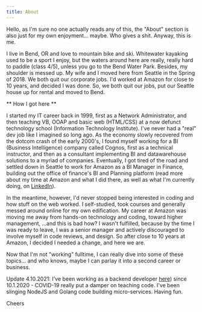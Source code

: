 ```yaml
---
title: About
---
```


Hello, as I'm sure no one actually reads any of this, the "About" section is also just for my own enjoyment... maybe. Who gives a shit. Anyway, this is me.

I live in Bend, OR and love to mountain bike and ski. Whitewater kayaking used to be a sport I enjoy, but the waters around here are really, really hard to paddle (class 4/5), unless you go to the Bend Water Park. Besides, my shoulder is messed up. My wife and I moved here from Seattle in the Spring of 2018. We both quit our corporate jobs. I'd worked at Amazon for close to 10 years, and decided I was done. So, we both quit our jobs, put our Seattle house up for rental and moved to Bend. 

** How I got here **

I started my IT career back in 1999, first as a Network Administrator, and then teaching VB, OOAP and basic web (HTML/CSS) at a now defunct technology school (Information Technology Institute). I've never had a "real" dev job like I imagined so long ago. As the economy slowly recovered from the dotcom crash of the early 2000's, I found myself working for a BI (Business Intelligence) company called Cognos, first as a technical instructor, and then as a consultant implementing BI and datawarehouse solutions to a myriad of companies. Eventually, I got tired of the road and settled down in Seattle to work for Amazon as a BI Manager in Finance, building out the office of finance's BI and Planning platform (read more about my time at Amazon and what I did there, as well as what I'm currently doing, on [LinkedIn](https://www.linkedin.com/in/calvincheng/)).   

In the meantime, however, I'd never stopped being interested in coding and how stuff on the web worked. I self-studied, took courses and generally messed around online for my own edification. My career at Amazon was moving me away from hands-on technology and coding, toward higher management, ...and this is bad how? I wasn't fulfilled, because by the time I was ready to leave, I was a senior manager and actively discouraged to involve myself in code reviews, and design. So after close to 10 years at Amazon, I decided I needed a change, and here we are. 

Now that I'm not "working" fulltime, I can really dive into some of these topics... and who knows, maybe I can parlay it into a second career or business. 

Update 4.10.2021: I've been working as a backend developer [here](https://www.linkedin.com/in/calvincheng/)) since 10.1.2020 - COVID-19 really put a damper on teaching code. I've been slinging NodeJS and Golang code building micro-services. Having fun.

Cheers
